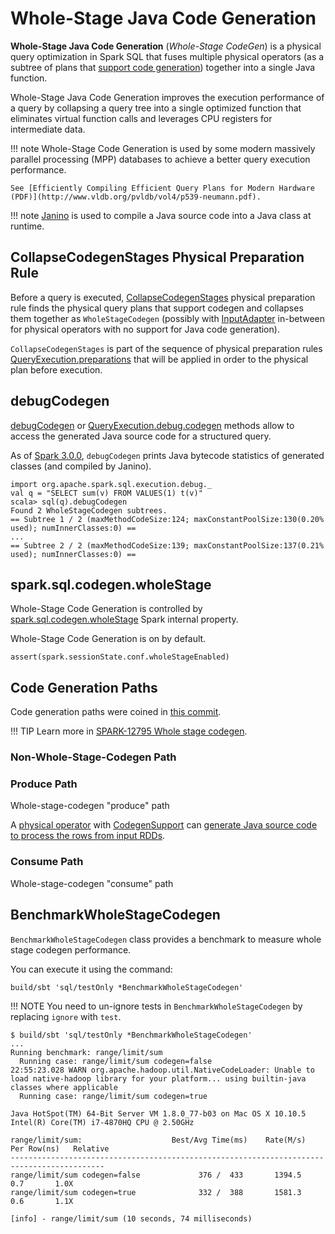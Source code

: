# Whole-Stage Java Code Generation

**Whole-Stage Java Code Generation** (_Whole-Stage CodeGen_) is a physical query optimization in Spark SQL that fuses multiple physical operators (as a subtree of plans that [support code generation](../physical-operators/CodegenSupport.md)) together into a single Java function.

Whole-Stage Java Code Generation improves the execution performance of a query by collapsing a query tree into a single optimized function that eliminates virtual function calls and leverages CPU registers for intermediate data.

!!! note
    Whole-Stage Code Generation is used by some modern massively parallel processing (MPP) databases to achieve a better query execution performance.

    See [Efficiently Compiling Efficient Query Plans for Modern Hardware (PDF)](http://www.vldb.org/pvldb/vol4/p539-neumann.pdf).

!!! note
    [Janino](https://janino-compiler.github.io/janino/) is used to compile a Java source code into a Java class at runtime.

## CollapseCodegenStages Physical Preparation Rule

Before a query is executed, [CollapseCodegenStages](../physical-optimizations/CollapseCodegenStages.md) physical preparation rule finds the physical query plans that support codegen and collapses them together as `WholeStageCodegen` (possibly with [InputAdapter](../physical-operators/InputAdapter.md) in-between for physical operators with no support for Java code generation).

`CollapseCodegenStages` is part of the sequence of physical preparation rules [QueryExecution.preparations](../QueryExecution.md#preparations) that will be applied in order to the physical plan before execution.

## debugCodegen

[debugCodegen](../debugging-query-execution.md#debugCodegen) or [QueryExecution.debug.codegen](../QueryExecution.md#debug) methods allow to access the generated Java source code for a structured query.

As of [Spark 3.0.0](https://issues.apache.org/jira/browse/SPARK-29061), `debugCodegen` prints Java bytecode statistics of generated classes (and compiled by Janino).

```text
import org.apache.spark.sql.execution.debug._
val q = "SELECT sum(v) FROM VALUES(1) t(v)"
scala> sql(q).debugCodegen
Found 2 WholeStageCodegen subtrees.
== Subtree 1 / 2 (maxMethodCodeSize:124; maxConstantPoolSize:130(0.20% used); numInnerClasses:0) ==
...
== Subtree 2 / 2 (maxMethodCodeSize:139; maxConstantPoolSize:137(0.21% used); numInnerClasses:0) ==
```

## spark.sql.codegen.wholeStage

Whole-Stage Code Generation is controlled by [spark.sql.codegen.wholeStage](../configuration-properties.md#spark.sql.codegen.wholeStage) Spark internal property.

Whole-Stage Code Generation is on by default.

```text
assert(spark.sessionState.conf.wholeStageEnabled)
```

## Code Generation Paths

Code generation paths were coined in [this commit](https://github.com/apache/spark/commit/70221903f54eaa0514d5d189dfb6f175a62228a8).

!!! TIP
    Learn more in [SPARK-12795 Whole stage codegen](https://issues.apache.org/jira/browse/SPARK-12795).

### Non-Whole-Stage-Codegen Path

### Produce Path

Whole-stage-codegen "produce" path

A [physical operator](../physical-operators/SparkPlan.md) with [CodegenSupport](../physical-operators/CodegenSupport.md) can [generate Java source code to process the rows from input RDDs](../physical-operators/CodegenSupport.md#doProduce).

### Consume Path

Whole-stage-codegen "consume" path

## BenchmarkWholeStageCodegen

`BenchmarkWholeStageCodegen` class provides a benchmark to measure whole stage codegen performance.

You can execute it using the command:

```text
build/sbt 'sql/testOnly *BenchmarkWholeStageCodegen'
```

!!! NOTE
    You need to un-ignore tests in `BenchmarkWholeStageCodegen` by replacing `ignore` with `test`.

```text
$ build/sbt 'sql/testOnly *BenchmarkWholeStageCodegen'
...
Running benchmark: range/limit/sum
  Running case: range/limit/sum codegen=false
22:55:23.028 WARN org.apache.hadoop.util.NativeCodeLoader: Unable to load native-hadoop library for your platform... using builtin-java classes where applicable
  Running case: range/limit/sum codegen=true

Java HotSpot(TM) 64-Bit Server VM 1.8.0_77-b03 on Mac OS X 10.10.5
Intel(R) Core(TM) i7-4870HQ CPU @ 2.50GHz

range/limit/sum:                    Best/Avg Time(ms)    Rate(M/s)   Per Row(ns)   Relative
-------------------------------------------------------------------------------------------
range/limit/sum codegen=false             376 /  433       1394.5           0.7       1.0X
range/limit/sum codegen=true              332 /  388       1581.3           0.6       1.1X

[info] - range/limit/sum (10 seconds, 74 milliseconds)
```
